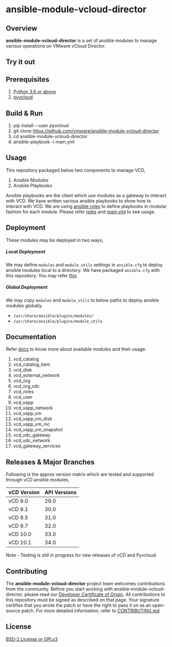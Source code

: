 

# ansible-module-vcloud-director

## Overview
**ansible-module-vcloud-director** is a set of ansible modules to manage various operations on VMware vCloud Director.

## Try it out

## Prerequisites

1. [Python 3.6 or above](https://www.python.org/downloads/)
2. [pyvcloud](https://github.com/vmware/pyvcloud)

## Build & Run

1. pip install --user pyvcloud
2. git clone https://github.com/vmware/ansible-module-vcloud-director
3. cd ansible-module-vcloud-director
4. ansible-playbook -i main.yml

## Usage

This repository packaged below two components to manage VCD,

1. Ansible Modules
2. Ansbile Playbooks

Ansible playbooks are the client which use modules as a gateway to interact with VCD. We have written various ansible playbooks to show how to interact with VCD. We are using [ansible roles](https://docs.ansible.com/ansible/latest/user_guide/playbooks_reuse_roles.html) to define playbooks in modular fashion for each module. Please refer [roles](https://github.com/vmware/ansible-module-vcloud-director/tree/master/roles) and [main.yml](https://github.com/vmware/ansible-module-vcloud-director/blob/master/main.yml) to see usage.

## Deployment

These modules may be deployed in two ways,

##### Local Deployment

We may define `modules` and `module_utils` settings in `ansible.cfg` to deploy ansible modules local to a directory. We have packaged `ansible.cfg` with this repository. You may refer [this](https://github.com/vmware/ansible-module-vcloud-director/blob/master/ansible.cfg)

##### Global Deployment

We may copy `modules` and `module_utils` to below paths to deploy ansible modules globally.

- `/usr/share/ansible/plugins/modules/`
- `/usr/share/ansible/plugins/module_utils`

## Documentation

Refer [docs](https://github.com/vmware/ansible-module-vcloud-director/wiki/vCD-Ansible-Modules) to know more about available modules and their usage.

1. vcd_catalog
2. vcd_catalog_item
3. vcd_disk
4. vcd_external_network
5. vcd_org
6. vcd_org_vdc
7. vcd_roles
8. vcd_user
9. vcd_vapp
10. vcd_vapp_network
11. vcd_vapp_vm
12. vcd_vapp_vm_disk
13. vcd_vapp_vm_nic
14. vcd_vapp_vm_snapshot
15. vcd_vdc_gateway
16. vcd_vdc_network
17. vcd_gateway_services

## Releases & Major Branches

Following is the approx version matrix which are tested and supported through vCD ansible modules,

| vCD Version    |  API Versions       |
| -------------  | -------------       |
| vCD 9.0        | 29.0 			   |
| vCD 9.1        | 30.0				   |
| vCD 9.5        | 31.0                |
| vCD 9.7        | 32.0 		       |
| vCD 10.0       | 33.0                |
| vCD 10.1       | 34.0                |

Note - Testing is still in progress for new releases of vCD and Pyvcloud.

## Contributing

The **ansible-module-vcloud-director** project team welcomes contributions from the community. Before you start working with ansible-module-vcloud-director, please read our [Developer Certificate of Origin](https://cla.vmware.com/dco).
All contributions to this repository must be signed as described on that page. Your signature certifies that you wrote the patch or have the right to pass it on as an open-source patch. For more detailed information, refer to [CONTRIBUTING.md](CONTRIBUTING.md).

## License
[BSD-2 License or GPLv3](LICENSE.txt)
